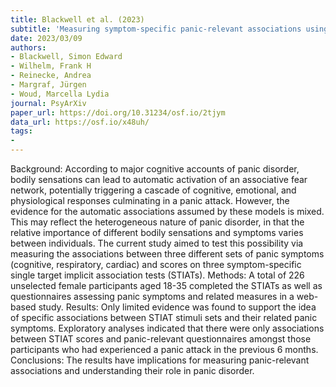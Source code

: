 ```yaml
---
title: Blackwell et al. (2023)
subtitle: 'Measuring symptom-specific panic-relevant associations using single-target implicit association tests'
date: 2023/03/09
authors:
- Blackwell, Simon Edward
- Wilhelm, Frank H
- Reinecke, Andrea
- Margraf, Jürgen
- Woud, Marcella Lydia
journal: PsyArXiv
paper_url: https://doi.org/10.31234/osf.io/2tjym
data_url: https://osf.io/x48uh/
tags:
-
---
```


Background: According to major cognitive accounts of panic disorder, bodily sensations can lead to automatic activation of an associative fear network, potentially triggering a cascade of cognitive, emotional, and physiological responses culminating in a panic attack. However, the evidence for the automatic associations assumed by these models is mixed. This may reflect the heterogeneous nature of panic disorder, in that the relative importance of different bodily sensations and symptoms varies between individuals. The current study aimed to test this possibility via measuring the associations between three different sets of panic symptoms (cognitive, respiratory, cardiac) and scores on three symptom-specific single target implicit association tests (STIATs). Methods: A total of 226 unselected female participants aged 18-35 completed the STIATs as well as questionnaires assessing panic symptoms and related measures in a web-based study. Results: Only limited evidence was found to support the idea of specific associations between STIAT stimuli sets and their related panic symptoms. Exploratory analyses indicated that there were only associations between STIAT scores and panic-relevant questionnaires amongst those participants who had experienced a panic attack in the previous 6 months. Conclusions: The results have implications for measuring panic-relevant associations and understanding their role in panic disorder.
